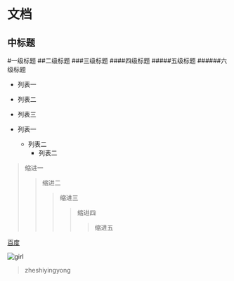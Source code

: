 文档
===
中标题
----
#一级标题
##二级标题
###三级标题
####四级标题
#####五级标题
######六级标题

* 列表一
* 列表二
* 列表三

* 列表一
    * 列表二
        * 列表二 


>缩进一
>>缩进二
>>>缩进三
>>>>缩进四
>>>>>缩进五

[百度](http://baidu.com)

![girl](http://i.imgur.com/lPKrI8e.png)


> zheshiyingyong